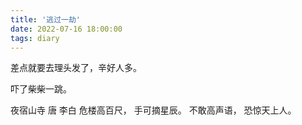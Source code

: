 ```yaml
---
title: '逃过一劫'
date: 2022-07-16 18:00:00
tags: diary
---
```

差点就要去理头发了，辛好人多。

吓了柴柴一跳。

夜宿山寺 唐 李白
危楼高百尺，
手可摘星辰。
不敢高声语，
恐惊天上人。
